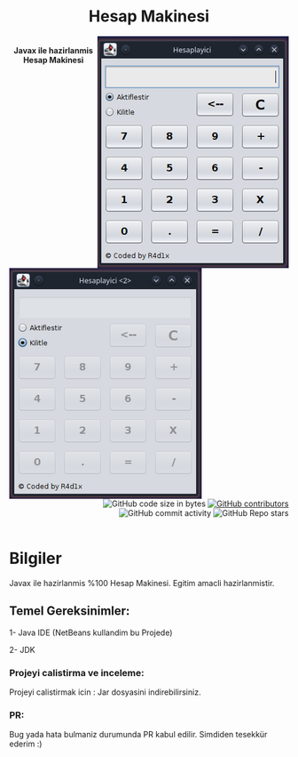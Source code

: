 <h1 align="center">Hesap Makinesi</h1>
<img align="right" alt="Görünüm" src="IMG/Screenshot.png" >
<img align="left" alt="Görünüm" src="IMG/Screenshot2.png" >
</div>
<br>
<div align="center">
  <strong>Javax ile hazirlanmis Hesap Makinesi</strong>
</div>

</br>

<div align="right">
  <img alt="GitHub code size in bytes" src="https://img.shields.io/github/languages/code-size/Saizzou/Javax_HesapMakinesi">
  <a href="https://github.com/Saizzou/Javax_HesapMakinesi/graphs/contributors"><img alt="GitHub contributors" src="https://img.shields.io/github/contributors/Saizzou/Javax_HesapMakinesi"></a>
  <img alt="GitHub commit activity" src="https://img.shields.io/github/commit-activity/m/Saizzou/Javax_HesapMakinesi">
  <img alt="GitHub Repo stars" src="https://img.shields.io/github/stars/Saizzou/Javax_HesapMakinesi">
</div>

<br />

# Bilgiler
Javax ile hazirlanmis %100 Hesap Makinesi. Egitim amacli hazirlanmistir.

## Temel Gereksinimler:

1- Java IDE (NetBeans kullandim bu Projede)

2- JDK


### Projeyi calistirma ve inceleme:

Projeyi calistirmak icin : Jar dosyasini indirebilirsiniz.

### PR:
Bug yada hata bulmaniz durumunda PR kabul edilir. Simdiden tesekkür ederim :)
